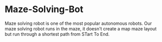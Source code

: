# Maze-Solving-Bot
Maze solving robot is one of the most popular autonomous robots. Our maze solving robot runs in the maze,
 it doesn't create a map maze layout but run through a shortest path from STart To End.

